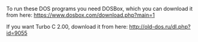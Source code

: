 To run these DOS programs you need DOSBox, which you can download it from here: https://www.dosbox.com/download.php?main=1

If you want Turbo C 2.00, download it from here: http://old-dos.ru/dl.php?id=9055
